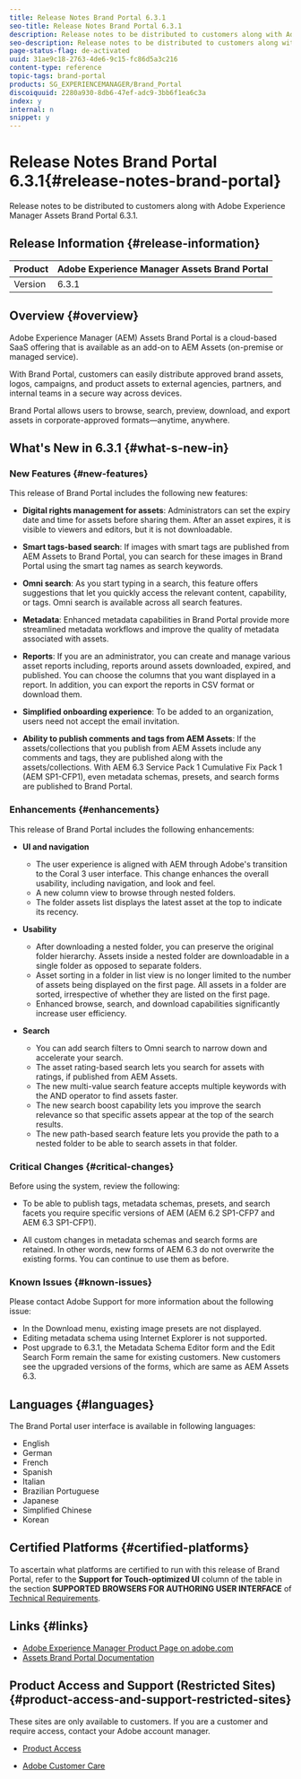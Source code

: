 ```yaml
---
title: Release Notes Brand Portal 6.3.1
seo-title: Release Notes Brand Portal 6.3.1
description: Release notes to be distributed to customers along with Adobe Experience Manager Assets Brand Portal 6.3.1.
seo-description: Release notes to be distributed to customers along with Adobe Experience Manager Assets Brand Portal 6.3.1.
page-status-flag: de-activated
uuid: 31ae9c18-2763-4de6-9c15-fc86d5a3c216
content-type: reference
topic-tags: brand-portal
products: SG_EXPERIENCEMANAGER/Brand_Portal
discoiquuid: 2280a930-8db6-47ef-adc9-3bb6f1ea6c3a
index: y
internal: n
snippet: y
---
```


# Release Notes Brand Portal 6.3.1{#release-notes-brand-portal}

Release notes to be distributed to customers along with Adobe Experience Manager Assets Brand Portal 6.3.1.

## Release Information {#release-information}

| Product |Adobe Experience Manager Assets Brand Portal |
|---|---|
| Version |6.3.1 |

## Overview {#overview}

Adobe Experience Manager (AEM) Assets Brand Portal is a cloud-based SaaS offering that is available as an add-on to AEM Assets (on-premise or managed service).

With Brand Portal, customers can easily distribute approved brand assets, logos, campaigns, and product assets to external agencies, partners, and internal teams in a secure way across devices.

Brand Portal allows users to browse, search, preview, download, and export assets in corporate-approved formats—anytime, anywhere.

## What's New in 6.3.1 {#what-s-new-in}

### New Features {#new-features}

This release of Brand Portal includes the following new features:

* **Digital rights management for assets**: Administrators can set the expiry date and time for assets before sharing them. After an asset expires, it is visible to viewers and editors, but it is not downloadable.  

* **Smart tags-based search**: If images with smart tags are published from AEM Assets to Brand Portal, you can search for these images in Brand Portal using the smart tag names as search keywords.  

* **Omni search**: As you start typing in a search, this feature offers suggestions that let you quickly access the relevant content, capability, or tags. Omni search is available across all search features.  

* **Metadata**: Enhanced metadata capabilities in Brand Portal provide more streamlined metadata workflows and improve the quality of metadata associated with assets.
* **Reports**: If you are an administrator, you can create and manage various asset reports including, reports around assets downloaded, expired, and published. You can choose the columns that you want displayed in a report. In addition, you can export the reports in CSV format or download them.
* **Simplified onboarding experience**: To be added to an organization, users need not accept the email invitation.
* **Ability to publish comments and tags from AEM Assets**: If the assets/collections that you publish from AEM Assets include any comments and tags, they are published along with the assets/collections. With AEM 6.3 Service Pack 1 Cumulative Fix Pack 1 (AEM SP1-CFP1), even metadata schemas, presets, and search forms are published to Brand Portal.

### Enhancements {#enhancements}

This release of Brand Portal includes the following enhancements:

* **UI and navigation**

    * The user experience is aligned with AEM through Adobe's transition to the Coral 3 user interface. This change enhances the overall usability, including navigation, and look and feel.  
    * A new column view to browse through nested folders.  
    * The folder assets list displays the latest asset at the top to indicate its recency.

* **Usability**

    * After downloading a nested folder, you can preserve the original folder hierarchy. Assets inside a nested folder are downloadable in a single folder as opposed to separate folders.  
    * Asset sorting in a folder in list view is no longer limited to the number of assets being displayed on the first page. All assets in a folder are sorted, irrespective of whether they are listed on the first page.  
    * Enhanced browse, search, and download capabilities significantly increase user efficiency.

* **Search**

    * You can add search filters to Omni search to narrow down and accelerate your search.
    * The asset rating-based search lets you search for assets with ratings, if published from AEM Assets.
    * The new multi-value search feature accepts multiple keywords with the AND operator to find assets faster.
    * The new search boost capability lets you improve the search relevance so that specific assets appear at the top of the search results.
    * The new path-based search feature lets you provide the path to a nested folder to be able to search assets in that folder.

### Critical Changes {#critical-changes}

Before using the system, review the following:

* To be able to publish tags, metadata schemas, presets, and search facets you require specific versions of AEM (AEM 6.2 SP1-CFP7 and AEM 6.3 SP1-CFP1).

* All custom changes in metadata schemas and search forms are retained. In other words, new forms of AEM 6.3 do not overwrite the existing forms. You can continue to use them as before.

### Known Issues {#known-issues}

Please contact Adobe Support for more information about the following issue:

* In the Download menu, existing image presets are not displayed.
* Editing metadata schema using Internet Explorer is not supported.  
* Post upgrade to 6.3.1, the Metadata Schema Editor form and the Edit Search Form remain the same for existing customers. New customers see the upgraded versions of the forms, which are same as AEM Assets 6.3.

## Languages {#languages}

The Brand Portal user interface is available in following languages:

* English
* German
* French
* Spanish
* Italian
* Brazilian Portuguese
* Japanese
* Simplified Chinese
* Korean

## Certified Platforms {#certified-platforms}

To ascertain what platforms are certified to run with this release of Brand Portal, refer to the **Support for Touch-optimized UI** column of the table in the section **SUPPORTED BROWSERS FOR AUTHORING USER INTERFACE** of [Technical Requirements](https://docs.adobe.com/content/docs/en/aem/6-3/deploy/technical-requirements.html).

## Links {#links}

* [Adobe Experience Manager Product Page on adobe.com](http://www.adobe.com/in/marketing-cloud/experience-manager.html)
* [Assets Brand Portal Documentation](https://helpx.adobe.com/experience-manager/brand-portal/user-guide.html)

## Product Access and Support (Restricted Sites) {#product-access-and-support-restricted-sites}

These sites are only available to customers. If you are a customer and require access, contact your Adobe account manager.

* [](http://daycare.day.com) [Product Access](https://login.marketing.adobe.com)

* [Adobe Customer Care](https://helpx.adobe.com/contact.html)

